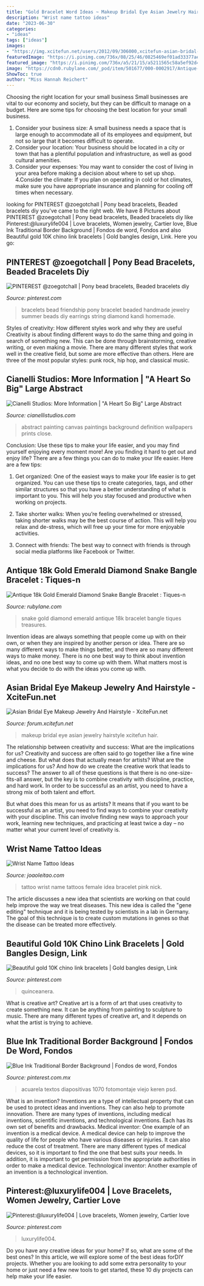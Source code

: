 ```yaml
---
title: "Gold Bracelet Word Ideas ~ Makeup Bridal Eye Asian Jewelry Hairstyle Xcitefun Hair"
description: "Wrist name tattoo ideas"
date: "2023-06-30"
categories:
- "ideas"
tags: ["ideas"]
images:
- "https://img.xcitefun.net/users/2012/09/306000,xcitefun-asian-bridal-eye-makeup-jewelry-and-hair.jpg"
featuredImage: "https://i.pinimg.com/736x/08/25/46/0825469ef01ad33377aeeb846ff8729f.jpg"
featured_image: "https://i.pinimg.com/736x/a5/21/15/a5211565c58a5ef92d465bd0ccb025f6.jpg"
image: "https://cdn0.rubylane.com/_pod/item/501677/000-0002917/Antique-18k-Gold-Emerald-Diamond-Snake-full-4o-2048-11-0.jpg"
ShowToc: true
author: "Miss Hannah Reichert"
---
```



Choosing the right location for your small business
Small businesses are vital to our economy and society, but they can be difficult to manage on a budget. Here are some tips for choosing the best location for your small business. 
1. Consider your business size: A small business needs a space that is large enough to accommodate all of its employees and equipment, but not so large that it becomes difficult to operate. 
2. Consider your location: Your business should be located in a city or town that has a plentiful population and infrastructure, as well as good cultural amenities. 
3. Consider your expenses: You may want to consider the cost of living in your area before making a decision about where to set up shop. 
4.Consider the climate: If you plan on operating in cold or hot climates, make sure you have appropriate insurance and planning for cooling off times when necessary.

	

		
looking for PINTEREST @zoegotchall | Pony bead bracelets, Beaded bracelets diy you've came to the right web. We have 8 Pictures about PINTEREST @zoegotchall | Pony bead bracelets, Beaded bracelets diy like Pinterest:@luxurylife004 | Love bracelets, Women jewelry, Cartier love, Blue Ink Traditional Border Background | Fondos de word, Fondos and also Beautiful gold 10K chino link bracelets | Gold bangles design, Link. Here you go:
		
    
## PINTEREST @zoegotchall | Pony Bead Bracelets, Beaded Bracelets Diy

<img loading=lazy src="https://i.pinimg.com/736x/34/9e/1c/349e1c77d01d73e69ff4dfebcbdb2efa.jpg" onerror="this.onerror=null;this.src='https://tse4.mm.bing.net/th?id=OIP.lRf2-lsbdKL-H5FEAS-RGQHaJ3&amp;pid=15.1';" alt="PINTEREST @zoegotchall | Pony bead bracelets, Beaded bracelets diy">

_Source: pinterest.com_

>bracelets bead friendship pony bracelet beaded handmade jewelry summer beads diy earrings string diamond kandi homemade. 

	

Styles of creativity: How different styles work and why they are useful
Creativity is about finding different ways to do the same thing and going in search of something new. This can be done through brainstorming, creative writing, or even making a movie. There are many different styles that work well in the creative field, but some are more effective than others. Here are three of the most popular styles: punk rock, hip hop, and classical music.

    
## Cianelli Studios: More Information | &quot;A Heart So Big&quot; Large Abstract

<img loading=lazy src="http://www.cianellistudios.com/images/abstract-art/abstract-art-canvas-prints-ahsb2.jpg" onerror="this.onerror=null;this.src='https://tse4.mm.bing.net/th?id=OIP.EJ_3lSO1q2b4_ZZDtKYInAHaHa&amp;pid=15.1';" alt="Cianelli Studios: More Information | &quot;A Heart So Big&quot; Large Abstract">

_Source: cianellistudios.com_

>abstract painting canvas paintings background definition wallpapers prints close. 

	

Conclusion: Use these tips to make your life easier, and you may find yourself enjoying every moment more!
Are you finding it hard to get out and enjoy life? There are a few things you can do to make your life easier. Here are a few tips: 
1. Get organized: One of the easiest ways to make your life easier is to get organized. You can use these tips to create categories, tags, and other similar structures so that you have a better understanding of what is important to you. This will help you stay focused and productive when working on projects. 

2. Take shorter walks: When you’re feeling overwhelmed or stressed, taking shorter walks may be the best course of action. This will help you relax and de-stress, which will free up your time for more enjoyable activities. 

3. Connect with friends: The best way to connect with friends is through social media platforms like Facebook or Twitter.

    
## Antique 18k Gold Emerald Diamond Snake Bangle Bracelet : Tiques-n

<img loading=lazy src="https://cdn0.rubylane.com/_pod/item/501677/000-0002917/Antique-18k-Gold-Emerald-Diamond-Snake-full-4o-2048-11-0.jpg" onerror="this.onerror=null;this.src='https://tse4.mm.bing.net/th?id=OIP.ndMf9Fo6y5AZt_vTAFcnMQHaEE&amp;pid=15.1';" alt="Antique 18k Gold Emerald Diamond Snake Bangle Bracelet : Tiques-n">

_Source: rubylane.com_

>snake gold diamond emerald antique 18k bracelet bangle tiques treasures. 

	

Invention ideas are always something that people come up with on their own, or when they are inspired by another person or idea. There are so many different ways to make things better, and there are so many different ways to make money. There is no one best way to think about invention ideas, and no one best way to come up with them. What matters most is what you decide to do with the ideas you come up with.

    
## Asian Bridal Eye Makeup Jewelry And Hairstyle - XciteFun.net

<img loading=lazy src="https://img.xcitefun.net/users/2012/09/306000,xcitefun-asian-bridal-eye-makeup-jewelry-and-hair.jpg" onerror="this.onerror=null;this.src='https://tse3.mm.bing.net/th?id=OIP.exJaKyPqMSHGWnE928BOHQHaLH&amp;pid=15.1';" alt="Asian Bridal Eye Makeup Jewelry And Hairstyle - XciteFun.net">

_Source: forum.xcitefun.net_

>makeup bridal eye asian jewelry hairstyle xcitefun hair. 

	

The relationship between creativity and success: What are the implications for us?
Creativity and success are often said to go together like a fine wine and cheese. But what does that actually mean for artists? What are the implications for us? And how do we create the creative work that leads to success?
The answer to all of these questions is that there is no one-size-fits-all answer, but the key is to combine creativity with discipline, practice, and hard work. In order to be successful as an artist, you need to have a strong mix of both talent and effort.

But what does this mean for us as artists? It means that if you want to be successful as an artist, you need to find ways to combine your creativity with your discipline. This can involve finding new ways to approach your work, learning new techniques, and practicing at least twice a day – no matter what your current level of creativity is.

    
## Wrist Name Tattoo Ideas

<img loading=lazy src="https://www.joaoleitao.com/tattoo-name/wp-content/uploads/wrist-bracelet-name-tattoos-ideas.jpg" onerror="this.onerror=null;this.src='https://tse4.mm.bing.net/th?id=OIP.oPhwECpFRDeyJjSbRemDFwAAAA&amp;pid=15.1';" alt="Wrist Name Tattoo Ideas">

_Source: joaoleitao.com_

>tattoo wrist name tattoos female idea bracelet pink nick. 

	

The article discusses a new idea that scientists are working on that could help improve the way we treat diseases. This new idea is called the "gene editing" technique and it is being tested by scientists in a lab in Germany. The goal of this technique is to create custom mutations in genes so that the disease can be treated more effectively.

    
## Beautiful Gold 10K Chino Link Bracelets | Gold Bangles Design, Link

<img loading=lazy src="https://i.pinimg.com/736x/08/25/46/0825469ef01ad33377aeeb846ff8729f.jpg" onerror="this.onerror=null;this.src='https://tse4.mm.bing.net/th?id=OIP.8lp9KJPvTwegbd5IZEqMNAHaKx&amp;pid=15.1';" alt="Beautiful gold 10K chino link bracelets | Gold bangles design, Link">

_Source: pinterest.com_

>quinceanera. 

	

What is creative art?
Creative art is a form of art that uses creativity to create something new. It can be anything from painting to sculpture to music. There are many different types of creative art, and it depends on what the artist is trying to achieve.

    
## Blue Ink Traditional Border Background | Fondos De Word, Fondos

<img loading=lazy src="https://i.pinimg.com/736x/a5/21/15/a5211565c58a5ef92d465bd0ccb025f6.jpg" onerror="this.onerror=null;this.src='https://tse2.mm.bing.net/th?id=OIP.2IHoGegqxT1MgEOES-yE7QHaJ5&amp;pid=15.1';" alt="Blue Ink Traditional Border Background | Fondos de word, Fondos">

_Source: pinterest.com.mx_

>acuarela textos diapositivas 1070 fotomontaje viejo keren psd. 

	

What is an invention?
Inventions are a type of intellectual property that can be used to protect ideas and inventions. They can also help to promote innovation. There are many types of inventions, including medical inventions, scientific inventions, and technological inventions. Each has its own set of benefits and drawbacks.
Medical inventor: 
One example of an invention is a medical device. A medical device can help to improve the quality of life for people who have various diseases or injuries. It can also reduce the cost of treatment. 
There are many different types of medical devices, so it is important to find the one that best suits your needs. In addition, it is important to get permission from the appropriate authorities in order to make a medical device. 
Technological inventor: 
Another example of an invention is a technological invention.

    
## Pinterest:@luxurylife004 | Love Bracelets, Women Jewelry, Cartier Love

<img loading=lazy src="https://i.pinimg.com/736x/95/9a/04/959a042bc20282d99785c9fdf48d89d5.jpg" onerror="this.onerror=null;this.src='https://tse3.mm.bing.net/th?id=OIP.eDQ8qMHoeh0a3AD64GikxQHaHW&amp;pid=15.1';" alt="Pinterest:@luxurylife004 | Love bracelets, Women jewelry, Cartier love">

_Source: pinterest.com_

>luxurylife004. 

	

Do you have any creative ideas for your home? If so, what are some of the best ones? In this article, we will explore some of the best ideas forDIY projects. Whether you are looking to add some extra personality to your home or just need a few new tools to get started, these 10 diy projects can help make your life easier.

